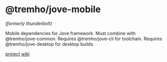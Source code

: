 # @tremho/jove-mobile
_(formerly thunderbolt)_

Mobile dependencies for Jove framework. 
Must combine with @tremho/jove-common. 
Requires @tremho/jove-cli for toolchain. 
Requires @tremho/jove-desktop for desktop builds. 


[project](https://github.com/tremho/thunderbolt-common/projects/1)
[wiki](https://github.com/tremho/thunderbolt-common/wiki)

